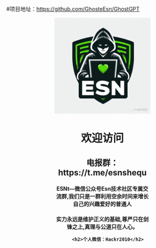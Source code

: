  

#项目地址：https://github.com/GhosteEsn/GhostGPT
<html>
<head>

</head>
<body>
<div align="center" style="width: 50%; margin: auto;">
	<img src="logo.png">
	<h1>欢迎访问 </h1>
	<h2>电报群：https://t.me/esnshequ</h2>
	<h4>ESNt—微信公众号Esn技术社区专属交流群,我们只是一群利用空余时间来增长自己的兴趣爱好的普通人</h4>
	<h4>实力永远是维护正义的基础,尊严只在剑锋之上,真理与公道只在人心。
	<br>


        <h2>个人微信：Hackr2010</h2>

</div>
</body>
</html>
